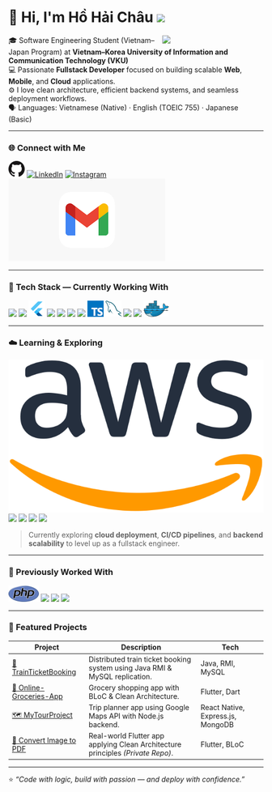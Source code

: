 # 👋 Hi, I'm Hồ Hải Châu <img src="https://media.giphy.com/media/mGcNjsfWAjY5AEZNw6/giphy.gif" width="50">

<img src="images/avatar.png" align="right" width="200"/>

🎓 Software Engineering Student (Vietnam–Japan Program) at **Vietnam–Korea University of Information and Communication Technology (VKU)**  
💻 Passionate **Fullstack Developer** focused on building scalable **Web**, **Mobile**, and **Cloud** applications.  
⚙️ I love clean architecture, efficient backend systems, and seamless deployment workflows.  
🗣️ Languages: Vietnamese (Native) · English (TOEIC 755) · Japanese (Basic)

---

### 🌐 Connect with Me

[![GitHub](icons/github.png)](https://github.com/ChauKnockUI)
[![LinkedIn](icons/linkedin.png)](#)
[![Instagram](icons/instagram.png)]([#](https://www.instagram.com/chauzkwxrz/))
[![Gmail](icons/gmail.png)](mailto:hhchau.soar88@gmail.com)

---

### 🧰 Tech Stack — Currently Working With

<a href="https://nodejs.org/" title="Node.js"><img src="icons/nodejs.png" /></a>
<a href="https://expressjs.com/" title="Express.js"><img src="icons/express.png" /></a>
<a href="https://flutter.dev/" title="Flutter"><img src="icons/flutter.png" /></a>
<a href="https://reactnative.dev/" title="React Native"><img src="icons/reactnative.png" /></a>
<a href="https://developer.mozilla.org/en-US/docs/Web/HTML" title="HTML"><img src="icons/html.png" /></a>
<a href="https://developer.mozilla.org/en-US/docs/Web/CSS" title="CSS"><img src="icons/css.png" /></a>
<a href="https://www.javascript.com/" title="JavaScript"><img src="icons/javascript.png" /></a>
<a href="https://www.typescriptlang.org/" title="TypeScript"><img src="icons/typescript.png" /></a>
<a href="https://www.mysql.com/" title="MySQL"><img src="icons/mysql.png" /></a>
<a href="https://www.mongodb.com/" title="MongoDB"><img src="icons/mongodb.png" /></a>
<a href="https://firebase.google.com/" title="Firebase"><img src="icons/firebase.png" /></a>
<a href="https://www.docker.com/" title="Docker"><img src="icons/docker.png" /></a>

---

### ☁️ Learning & Exploring

<a href="https://aws.amazon.com/" title="AWS Cloud"><img src="icons/aws.png" /></a>
<a href="https://vercel.com/" title="Vercel"><img src="icons/vercel.png" /></a>
<a href="https://render.com/" title="Render"><img src="icons/render.png" /></a>
<a href="https://spring.io/projects/spring-boot" title="Spring Boot"><img src="icons/springboot.png" /></a>
<a href="https://www.nginx.com/" title="Nginx"><img src="icons/nginx.png" /></a>

> Currently exploring **cloud deployment**, **CI/CD pipelines**, and **backend scalability** to level up as a fullstack engineer.

---

### 🧠 Previously Worked With

<a href="https://www.php.net/" title="PHP"><img src="icons/php.png" /></a>
<a href="https://www.java.com/" title="Java"><img src="icons/java.png" /></a>
<a href="https://kotlinlang.org/" title="Kotlin"><img src="icons/kotlin.png" /></a>
<a href="https://www.microsoft.com/sql-server" title="SQL Server"><img src="icons/sqlserver.png" /></a>

---

### 🚀 Featured Projects

| Project | Description | Tech |
|----------|--------------|------|
| [🚆 TrainTicketBooking](https://github.com/ChauKnockUI/TrainTicketBooking) | Distributed train ticket booking system using Java RMI & MySQL replication. | Java, RMI, MySQL |
| [🛒 Online-Groceries-App](https://github.com/ChauKnockUI/Online-Groceries-App) | Grocery shopping app with BLoC & Clean Architecture. | Flutter, Dart |
| [🗺️ MyTourProject](https://github.com/ChauKnockUI/MyTourProject) | Trip planner app using Google Maps API with Node.js backend. | React Native, Express.js, MongoDB |
| [📄 Convert Image to PDF](#) | Real-world Flutter app applying Clean Architecture principles *(Private Repo)*. | Flutter, BLoC |

---

⭐ *“Code with logic, build with passion — and deploy with confidence.”*
